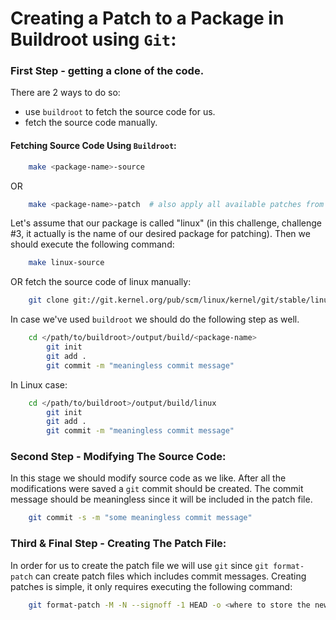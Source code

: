 # Creating a Patch to a Package in Buildroot using ``Git``:

### First Step - getting a clone of the code.
There are 2 ways to do so:
- use ``buildroot`` to fetch the source code for us.
- fetch the source code manually.

#### Fetching Source Code Using ``Buildroot``:
```bash
	make <package-name>-source
```
OR
```bash
	make <package-name>-patch  # also apply all available patches from buildroot.
```

Let's assume that our package is called "linux" (in this challenge, challenge #3, it
actually is the name of our desired package for patching).
Then we should execute the following command:
```bash
	make linux-source
```
OR fetch the source code of linux manually:
```bash
	git clone git://git.kernel.org/pub/scm/linux/kernel/git/stable/linux-stable.git
```

In case we've used ``buildroot`` we should do the following step as well.
```bash
	cd </path/to/buildroot>/output/build/<package-name>
        git init
        git add .
        git commit -m "meaningless commit message"
```
In Linux case:
```bash
	cd </path/to/buildroot>/output/build/linux
        git init
        git add .
        git commit -m "meaningless commit message"
```


### Second Step - Modifying The Source Code:
In this stage we should modify source code as we like.
After all the modifications were saved a ``git`` commit should be created.
The commit message should be meaningless since it will be included in the patch file.
```bash
	git commit -s -m "some meaningless commit message"
```


### Third & Final Step - Creating The Patch File:
In order for us to create the patch file we will use ``git`` since ``git format-patch``
can create patch files which includes commit messages.
Creating patches is simple, it only requires executing the following command:
```bash
	git format-patch -M -N --signoff -1 HEAD -o <where to store the new pathc file>
```
